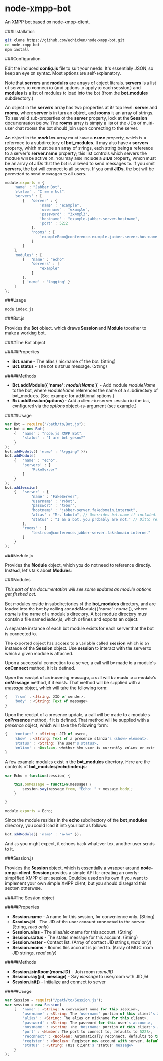 node-xmpp-bot
=============

An XMPP bot based on node-xmpp-client.

###Installation

```sh
git clone https://github.com/echicken/node-xmpp-bot.git
cd node-xmpp-bot
npm install
```

###Configuration

Edit the included **config.js** file to suit your needs.  It's essentially JSON, so keep an eye on syntax.  Most options are self-explanatory.

Note that **servers** and **modules** are arrays of object literals.  **servers** is a list of servers to connect to (and options to apply to each session,) and **modules** is a list of modules to load into the bot (from the **bot_modules** subdirectory.)

An object in the **servers** array has two properties at its top level: **server** and **rooms**, where **server** is in turn an object, and **rooms** is an array of strings.  To see valid sub-properties of the **server** property, look at the **Session** documentation below.  The **rooms** array is simply a list of the JIDs of multi-user chat rooms the bot should join upon connecting to the server.

An object in the **modules** array must have a **name** property, which is a reference to a subdirectory of **bot_modules**.  It may also have a **servers** property, which must be an array of strings, each string being a reference to a server's **server.name** property; this list controls which servers the module will be active on.  You may also include a **JIDs** property, which must be an array of JIDs that the bot is allowed to send messages to.  If you omit **servers**, the bot will connect to all servers.  If you omit **JIDs**, the bot will be permitted to send messages to all users.

```js
module.exports = {
	'name' : "Jabber Bot",
	'status' : "I am a bot",
	'servers' : [
		{	'server' : {
				'name' : "example",
				'username' : "example",
				'password' : "3x4mpl3",
				'hostname' : "example.jabber.server.hostname",
				'port' : 5222
			},
			'rooms' : [
				'exampleRoom@conference.example.jabber.server.hostname'
			]
		}
	],
	'modules' : [
		{	'name' : "echo",
			'servers' : [
				"example"
			]
		},
		{ 'name' : "logging" }
	]
};
```

###Usage

```sh
node index.js
```

###Bot.js

Provides the **Bot** object, which draws **Session** and **Module** together to make a working bot.

####The Bot object

#####Properties

* **Bot.name** - The alias / nickname of the bot. (String)
* **Bot.status** - The bot's status message. (String)

#####Methods

* **Bot.addModule({ 'name' : *moduleName* })** - Add module *moduleName* to the bot, where *moduleName* references the name of a subdirectory of bot_modules. (See example for additional options.)
* **Bot.addSession(options)** - Add a client-to-server session to the bot, configured via the *options* object-as-argument (see example.)

#####Usage

```js
var Bot = require("/path/to/Bot.js");
var bot = new Bot(
	{	'name' : "node.js XMPP Bot",
		'status' : "I are bot yesno?"
	}
);
bot.addModule({ 'name' : "logging" });
bot.addModule(
	{	'name' : "echo",
		'servers' : [
			"FakeServer"
		]
	}
);
bot.addSession(
	{	'server' : {
			'name' : "FakeServer",
			'username' : "robot",
			'password' : "tobor",
			'hostname' : "jabber-server.fakedomain.internet",
			'alias' : "Mr. Roboto", // Overrides bot.name if included.
			'status' : "I am a bot, you probably are not." // Ditto re: status
		},
		'rooms' : [
			"testroom@conference.jabber-server.fakedomain.internet"
		]
	}
);
```

###Module.js

Provides the **Module** object, which you do not need to reference directly.  Instead, let's talk about **Modules**:

###Modules

*This part of the documentation will see some updates as module options get fleshed out.*

Bot modules reside in subdirectories of the **bot_modules** directory, and are loaded into the bot by calling *bot*.addModule({ 'name' : *name* }), where *name* is the name of a module's directory.  A bot module directory must contain a file named *index.js*, which defines and exports an object.

A separate instance of each bot module exists for each server that the bot is connected to.

The exported object has access to a variable called **session** which is an instance of the **Session** object.  Use **session** to interact with the server to which a given module is attached.

Upon a successful connection to a server, a call will be made to a module's **onConnect** method, if it is defined.

Upon the receipt of an incoming message, a call will be made to a module's **onMessage** method, if it exists.  That method will be supplied with a *message* object, which will take the following form:

```js
{	'from' : <String: JID of sender>,
	'body' : <String: Text of message>
}
```

Upon the receipt of a presence update, a call will be made to a module's **onPresence** method, if it is defined.  That method will be supplied with a *presence* object, which will take the following form:

```js
{	'contact' : <String: JID of user>,
	'show' : <String: Text of a presence stanza's <show> element>,
	'status' : <String: The user's status>,
	'online' : <Boolean, whether the user is currently online or not>
}
```

A few example modules exist in the **bot_modules** directory.  Here are the contents of **bot_modules/echo/index.js**:

```js
var Echo = function(session) {

	this.onMessage = function(message) {
		session.say(message.from, "Echo: " + message.body);
	}

}

module.exports = Echo;
```

Since the module resides in the **echo** subdirectory of the **bot_modules** directory, you could load it into your bot as follows:

```js
bot.addModule({ 'name' : "echo" });
```

And as you might expect, it echoes back whatever text another user sends to it.

###Session.js

Provides the **Session** object, which is essentially a wrapper around **node-xmpp-client**.  **Session** provides a simple API for creating an overly-simplified XMPP client session.  Could be used on its own if you want to implement your own simple XMPP client, but you should disregard this section otherwise.

####The Session object

#####Properties

* **Session.name** - A name for this session, for convenience only. (String)
* **Session.jid** - The JID of the user account connected to the server. (String, *read only*)
* **Session.alias** - The alias/nickname for this account. (String)
* **Session.status** - The status message for this account. (String)
* **Session.roster** - Contact list. (Array of contact JID strings, *read only*)
* **Session.rooms** - Rooms this account is joined to. (Array of MUC room JID strings, *read only*)

#####Methods

* **Session.joinRoom(roomJID)** - Join room *roomJID*
* **Session.say(jid, message)** - Say *message* to user/room with JID *jid*
* **Session.init()** - Initialize and connect to server

#####Usage

```js
var Session = require("/path/to/Session.js");
var session = new Session(
	{	'name' : <String: A convenient name for this session>,
		'username' : <String: The 'username' portion of this client's JID>,
		'alias' : <String: The alias or nickname for this client>,
		'password' : <String: The password for this user's account>,
		'hostname' : <String: The 'hostname' portion of this client's JID>,
		'port' : <Number: The port to connect to, defaults to 5222>,
		'reconnect' : <Boolean: Automatically reconnect, defaults to true>,
		'register' : <Boolean: Register new account with server, default is false>,
		'status' : <String: This client's 'status' message>
	}
);
```